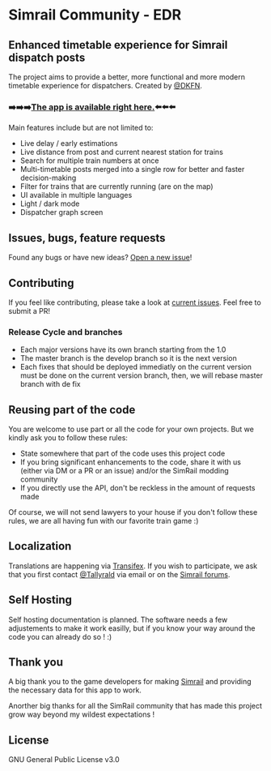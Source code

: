 # Simrail Community - EDR

## Enhanced timetable experience for Simrail dispatch posts

The project aims to provide a better, more functional and more modern timetable experience for dispatchers. Created by [@DKFN](https://github.com/DKFN).

### ➡️➡️➡️[The app is available right here.](https://edr.simrail.fr/)⬅️⬅️⬅️

Main features include but are not limited to:

- Live delay / early estimations
- Live distance from post and current nearest station for trains
- Search for multiple train numbers at once
- Multi-timetable posts merged into a single row for better and faster decision-making
- Filter for trains that are currently running (are on the map)
- UI available in multiple languages
- Light / dark mode
- Dispatcher graph screen

## Issues, bugs, feature requests

Found any bugs or have new ideas? [Open a new issue](https://github.com/simrail/EDR/issues/new)!

## Contributing

If you feel like contributing, please take a look at [current issues](https://github.com/simrail/EDR/issues). Feel free to submit a PR!

### Release Cycle and branches

- Each major versions have its own branch starting from the 1.0
- The master branch is the develop branch so it is the next version
- Each fixes that should be deployed immediatly on the current version must be done on the current version branch, then, we will rebase master branch with de fix

## Reusing part of the code
You are welcome to use part or all the code for your own projects. But we kindly ask you to follow these rules:
- State somewhere that part of the code uses this project code
- If you bring significant enhancements to the code, share it with us (either via DM or a PR or an issue) and/or the SimRail modding community
- If you directly use the API, don't be reckless in the amount of requests made

Of course, we will not send lawyers to your house if you don't follow these rules, we are all having fun with our favorite train game :)

## Localization

Translations are happening via [Transifex](https://www.transifex.com/simrail-community/edr). If you wish to participate, we ask that you first contact [@Tallyrald](https://github.com/Tallyrald) via email or on the [Simrail forums](https://forum.simrail.eu/profile/782-crypter-emerald/).

## Self Hosting
Self hosting documentation is planned. The software needs a few adjustements to make it work easilly, but if you know your way around the code you can already do so ! :)

## Thank you

A big thank you to the game developers for making [Simrail](https://store.steampowered.com/app/1422130/SimRail__The_Railway_Simulator/) and providing the necessary data for this app to work.

Anorther big thanks for all the SimRail community that has made this project grow way beyond my wildest expectations !

## License

GNU General Public License v3.0
